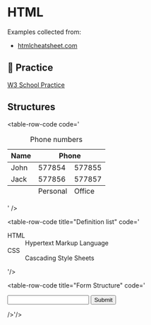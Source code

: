 # HTML 
<Badge text="Lab"/><Badge type="warning" text="Practice" />
<uni-badge practice=true />
<!-- - [HTML <Badge text="Lab"/>](#html-badge-textlab)
    - [Structures](#structures) -->

Examples collected from:
- [htmlcheatsheet.com](https://htmlcheatsheet.com/)


## 🎯 Practice
[W3 School Practice](https://www.w3schools.com/html/exercise.asp)

## Structures
 
<table-code>
<table-row-code title="HTML Structure" 
code='<!DOCTYPE html>
<html>
<head>
<title>Page Title</title>
</head>
<body>
<h1>My First Heading</h1>
<p>My first paragraph.</p>
</body>
</html>' 
/>

<table-row-code
code='<table><caption>Phone numbers</caption>
<thead>
	<tr>
		<th>Name</th>
		<th colspan="2">Phone</th>
	</tr>
</thead>
<tbody>
	<tr>
		<td>John</td>
		<td>577854</td>
		<td>577855</td>
	</tr>
	<tr>
		<td>Jack</td>
		<td>577856</td>
		<td>577857</td>
	</tr>
</tbody>
<tfoot>
	<tr>
		<td>&nbsp;</td>
		<td>Personal</td>
		<td>Office</td>
	</tr>
</tfoot>
</table>' 
/>

<table-row-code title="Definition list" 
code='<dl>
<dt>HTML</dt>
<dd>Hypertext Markup Language</dd>
<dt>CSS</dt>
<dd>Cascading Style Sheets </dd>
</dl>'/>

<table-row-code title="Form Structure" 
code='<form action="/action.php" method="post">
<input name="name" type="text" />
<input type="submit" value="Submit" />
</form>/>'/>
</table-code>